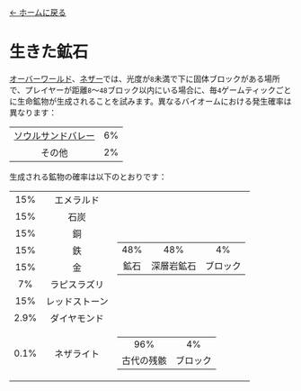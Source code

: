 [← ホームに戻る](../)
# 生きた鉱石
[オーバーワールド](https://minecraft.fandom.com/ja/wiki/オーバーワールド)、[ネザー](https://minecraft.fandom.com/ja/wiki/ネザー)では、光度が`8`未満で下に固体ブロックがある場所で、プレイヤーが距離`8`〜`48`ブロック以内にいる場合に、毎`4`ゲームティックごとに生命鉱物が生成されることを試みます。異なるバイオームにおける発生確率は異なります：  

<table>
    <tr>
        <td align="center"><a href="https://minecraft.fandom.com/ja/wiki/ソウルサンドバレー">ソウルサンドバレー</a></td>
        <td align="center">6%</td>
    </tr>
    <tr>
        <td align="center">その他</td>
        <td align="center">2%</td>
    </tr>
</table>

生成される鉱物の確率は以下のとおりです：  

<table>
    <tr>
        <td align="center">15%</td>
        <td align="center">エメラルド</td>
        <td align="center" rowspan="8">
            <table>
                <tr>
                    <td align="center">48%</td>
                    <td align="center">48%</td>
                    <td align="center">4%</td>
                </tr>
                <tr>
                    <td align="center">鉱石</td>
                    <td align="center">深層岩鉱石</td>
                    <td align="center">ブロック</td>
                </tr>
            </table>
        </td>
    </tr>
    <tr>
        <td align="center">15%</td>
        <td align="center">石炭</td>
    </tr>
    <tr>
        <td align="center">15%</td>
        <td align="center">銅</td>
    </tr>
    <tr>
        <td align="center">15%</td>
        <td align="center">鉄</td>
    </tr>
    <tr>
        <td align="center">15%</td>
        <td align="center">金</td>
    </tr>
    <tr>
        <td align="center">7%</td>
        <td align="center">ラピスラズリ</td>
    </tr>
    <tr>
        <td align="center">15%</td>
        <td align="center">レッドストーン</td>
    </tr>
    <tr>
        <td align="center">2.9%</td>
        <td align="center">ダイヤモンド</td>
    </tr>
    <tr>
        <td align="center">0.1%</td>
        <td align="center">ネザライト</td>
        <td align="center">
            <table>
                <tr>
                    <td align="center">96%</td>
                    <td align="center">4%</td>
                </tr>
                <tr>
                    <td align="center">古代の残骸</td>
                    <td align="center">ブロック</td>
                </tr>
            </table>
        </td>
    </tr>
</table>
